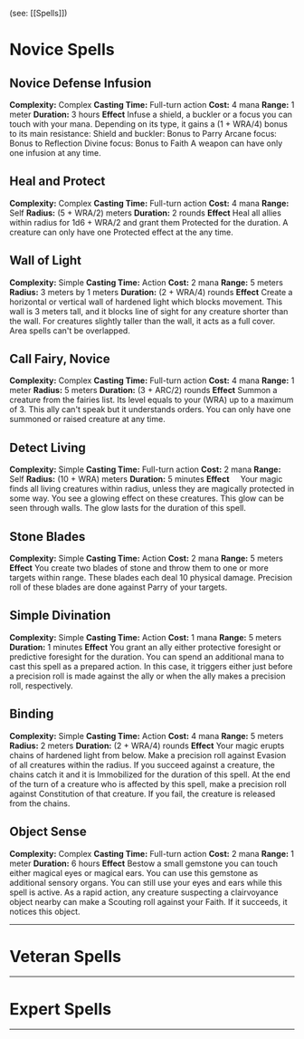 (see: [[Spells]])

# Novice Spells
## Novice Defense Infusion
**Complexity:** Complex
**Casting Time:** Full-turn action
**Cost:** 4 mana
**Range:** 1 meter
**Duration:** 3 hours
**Effect**
	Infuse a shield, a buckler or a focus you can touch with your mana. Depending on its type, it gains a (1 + WRA/4) bonus to its main resistance:
	Shield and buckler: Bonus to Parry
	Arcane focus: Bonus to Reflection
	Divine focus: Bonus to Faith
	A weapon can have only one infusion at any time.

## Heal and Protect
**Complexity:** Complex
**Casting Time:** Full-turn action 
**Cost:** 4 mana
**Range:** Self
**Radius:** (5 + WRA/2) meters
**Duration:** 2 rounds
**Effect**
	Heal all allies within radius for 1d6 + WRA/2 and grant them Protected for the duration.
	A creature can only have one Protected effect at the any time.

## Wall of Light
**Complexity:** Simple
**Casting Time:** Action 
**Cost:** 2 mana
**Range:** 5 meters
**Radius:** 3 meters by 1 meters
**Duration:** (2 + WRA/4) rounds
**Effect**
	Create a horizontal or vertical wall of hardened light which blocks movement. This wall is 3 meters tall, and it blocks line of sight for any creature shorter than the wall. For creatures slightly taller than the wall, it acts as a full cover.
	Area spells can't be overlapped.

## Call Fairy, Novice
**Complexity:** Complex
**Casting Time:** Full-turn action
**Cost:** 4 mana
**Range:** 1 meter
**Radius:** 5 meters
**Duration:** (3 + ARC/2) rounds
**Effect**
	Summon a creature from the fairies list. Its level equals to your (WRA) up to a maximum of 3. This ally can't speak but it understands orders. 
	You can only have one summoned or raised creature at any time. 

## Detect Living
**Complexity:** Simple
**Casting Time:** Full-turn action
**Cost:** 2 mana
**Range:** Self
**Radius:** (10 + WRA) meters
**Duration:** 5 minutes
**Effect**
    Your magic finds all living creatures within radius, unless they are magically protected in some way. You see a glowing effect on these creatures. This glow can be seen through walls. The glow lasts for the duration of this spell.

## Stone Blades
**Complexity:** Simple
**Casting Time:** Action
**Cost:** 2 mana
**Range:** 5 meters
**Effect**
	You create two blades of stone and throw them to one or more targets within range. These blades each deal 10 physical damage.
	Precision roll of these blades are done against Parry of your targets.

## Simple Divination
**Complexity:** Simple
**Casting Time:** Action
**Cost:** 1 mana
**Range:** 5 meters
**Duration:** 1 minutes
**Effect**
	You grant an ally either protective foresight or predictive foresight for the duration. 
	You can spend an additional mana to cast this spell as a prepared action. In this case, it triggers either just before a precision roll is made against the ally or when the ally makes a precision roll, respectively. 

## Binding
**Complexity:** Simple
**Casting Time:** Action 
**Cost:** 4 mana
**Range:** 5 meters
**Radius:** 2 meters
**Duration:** (2 + WRA/4) rounds
**Effect**
	Your magic erupts chains of hardened light from below. Make a precision roll against Evasion of all creatures within the radius. If you succeed against a creature, the chains catch it and it is Immobilized for the duration of this spell. At the end of the turn of a creature who is affected by this spell, make a precision roll against Constitution of that creature. If you fail, the creature is released from the chains.

## Object Sense
**Complexity:** Complex
**Casting Time:** Full-turn action
**Cost:** 2 mana
**Range:** 1 meter
**Duration:** 6 hours
**Effect**
	Bestow a small gemstone you can touch either magical eyes or magical ears. You can use this gemstone as additional sensory organs. You can still use your eyes and ears while this spell is active.
	As a rapid action, any creature suspecting a clairvoyance object nearby can make a Scouting roll against your Faith. If it succeeds, it notices this object.


---
# Veteran Spells


---
# Expert Spells


---